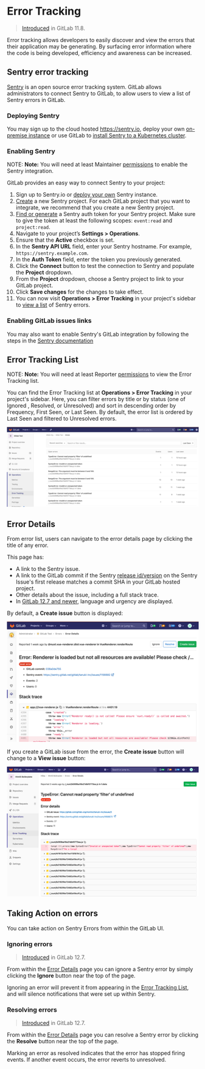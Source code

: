 # Error Tracking

> [Introduced](https://gitlab.com/groups/gitlab-org/-/epics/169) in GitLab 11.8.

Error tracking allows developers to easily discover and view the errors that their application may be generating. By surfacing error information where the code is being developed, efficiency and awareness can be increased.

## Sentry error tracking

[Sentry](https://sentry.io/) is an open source error tracking system. GitLab allows administrators to connect Sentry to GitLab, to allow users to view a list of Sentry errors in GitLab.

### Deploying Sentry

You may sign up to the cloud hosted <https://sentry.io>, deploy your own [on-premise instance](https://docs.sentry.io/server/installation/) or use GitLab to [install Sentry to a Kubernetes cluster](../../clusters/applications.md#install-sentry-using-gitlab-ci).

### Enabling Sentry

NOTE: **Note:**
You will need at least Maintainer [permissions](../../permissions.md) to enable the Sentry integration.

GitLab provides an easy way to connect Sentry to your project:

1. Sign up to Sentry.io or [deploy your own](#deploying-sentry) Sentry instance.
1. [Create](https://docs.sentry.io/guides/integrate-frontend/create-new-project/) a new Sentry project. For each GitLab project that you want to integrate, we recommend that you create a new Sentry project.
1. [Find or generate](https://docs.sentry.io/api/auth/) a Sentry auth token for your Sentry project.
   Make sure to give the token at least the following scopes: `event:read` and `project:read`.
1. Navigate to your project’s **Settings > Operations**.
1. Ensure that the **Active** checkbox is set.
1. In the **Sentry API URL** field, enter your Sentry hostname. For example, `https://sentry.example.com`.
1. In the **Auth Token** field, enter the token you previously generated.
1. Click the **Connect** button to test the connection to Sentry and populate the **Project** dropdown.
1. From the **Project** dropdown, choose a Sentry project to link to your GitLab project.
1. Click **Save changes** for the changes to take effect.
1. You can now visit **Operations > Error Tracking** in your project's sidebar to [view a list](#error-tracking-list) of Sentry errors.

### Enabling GitLab issues links

You may also want to enable Sentry's GitLab integration by following the steps in the [Sentry documentation](https://docs.sentry.io/workflow/integrations/global-integrations/#gitlab)

## Error Tracking List

NOTE: **Note:**
You will need at least Reporter [permissions](../../permissions.md) to view the Error Tracking list.

You can find the Error Tracking list at **Operations > Error Tracking** in your project's sidebar.
Here, you can filter errors by title or by status (one of Ignored , Resolved, or Unresolved) and sort in descending order by Frequency, First Seen, or Last Seen. By default, the error list is ordered by Last Seen and filtered to Unresolved errors.

![Error Tracking list](img/error_tracking_list_v12_6.png)

## Error Details

From error list, users can navigate to the error details page by clicking the title of any error.

This page has:

- A link to the Sentry issue.
- A link to the GitLab commit if the Sentry [release id/version](https://docs.sentry.io/workflow/releases/?platform=javascript#configure-sdk) on the Sentry Issue's first release matches a commit SHA in your GitLab hosted project.
- Other details about the issue, including a full stack trace.
- In [GitLab 12.7 and newer](https://gitlab.com/gitlab-org/gitlab/issues/36246), language and urgency are displayed.

By default, a **Create issue** button is displayed:

![Error Details without Issue Link](img/error_details_v12_7.png)

If you create a GitLab issue from the error, the **Create issue** button will change to a **View issue** button:

![Error Details with Issue Link](img/error_details_with_issue_v12_7.png)

## Taking Action on errors

You can take action on Sentry Errors from within the GitLab UI.

### Ignoring errors

> [Introduced](https://gitlab.com/gitlab-org/gitlab/issues/39665) in GitLab 12.7.

From within the [Error Details](#error-details) page you can ignore a Sentry error by simply clicking the **Ignore** button near the top of the page.

Ignoring an error will prevent it from appearing in the [Error Tracking List](#error-tracking-list), and will silence notifications that were set up within Sentry.

### Resolving errors

> [Introduced](https://gitlab.com/gitlab-org/gitlab/issues/39825) in GitLab 12.7.

From within the [Error Details](#error-details) page you can resolve a Sentry error by
clicking the **Resolve** button near the top of the page.

Marking an error as resolved indicates that the error has stopped firing events. If another event
occurs, the error reverts to unresolved.
